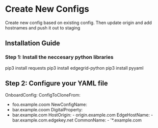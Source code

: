 # Create New Configs

Create new config based on existing config. Then update origin and add hostnames and push it out to staging

## Installation Guide

### Step 1: Install the neccesary python libraries

pip3 install requests
pip3 install edgegrid-python
pip3 install pyyaml

## Step 2: Configure your YAML file

OnboardConfig\:
 ConfigToCloneFrom\:
  - foo.example.coom
 NewConfigName:
  - bar.example.coom
 DigitalProperty:
  - bar.example.com
 HostOrigin:
  \- origin.example.com
 EdgeHostName:
  \- bar.example.com.edgekey.net
 CommonName:
  \- '*.example.com
